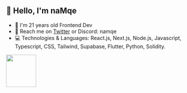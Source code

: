 ## 👋 Hello, I'm naMqe

- 👨 I'm 21 years old Frontend Dev
- 📨 Reach me on [Twitter](https://x.com/naMqe7) or Discord: namqe
- 💻 Technologies & Languages: React.js, Next.js, Node.js, Javascript, Typescript, CSS, Tailwind, Supabase, Flutter, Python, Solidity.

<img width="40%" height="15%" src="https://github-readme-streak-stats.herokuapp.com/?user=naMqe-h&theme=dark">
